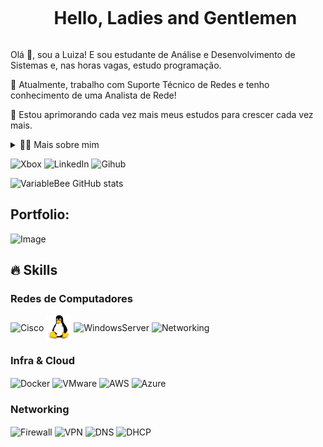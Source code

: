 <!--título-->
<div id="user-content-toc">
  <ul align="center">
    <summary><h1 style="display: inline-block">Hello, Ladies and Gentlemen</h1></summary>
</div>

<!-- Presentation -->
<p>
 Olá 👋, sou a Luiza! E sou estudante de Análise e Desenvolvimento de Sistemas e, nas horas vagas, estudo programação.

🌱 Atualmente, trabalho com Suporte Técnico de Redes e tenho conhecimento de uma Analista de Rede!

🔭 Estou aprimorando cada vez mais meus estudos para crescer cada vez mais.


</p>

<!-- Dropdown -->
<details>
  <summary>👨‍💻 Mais sobre mim</summary>

  - 💬 Tenho 20 anos e ainda estou aprendendo inglês, considerando meu nível como básico. Possuo amplo conhecimento em redes e estou me aprimorando bastante em Python. Já concluí diversos cursos, incluindo Assistente de Tecnologias da Informação e Formação em Redes. Tenho um bom entendimento da parte física do computador e utilizo Python frequentemente para automação e configuração de redes de computadores.

  - ⚡ Eu gosto de jogar e passar bastante tempo com minha família. Também gosto de estudar na maior parte do tempo, e minha principal motivação sempre foi minha família. Acredito que nossos interesses pessoais contribuem para uma percepção mais refinada das coisas e para a resolução de problemas.
</details>

<!-- Links -->
![Xbox](https://img.shields.io/badge/xbox-%23107C10.svg?style=for-the-badge&logo=xbox&logoColor=white)
![LinkedIn](https://img.shields.io/badge/git-%23F05033.svg?style=for-the-badge&logo=git&logoColor=white)
![Gihub](https://img.shields.io/badge/github-%23121011.svg?style=for-the-badge&logo=github&logoColor=white)

<!-- GithubStats -->
![VariableBee GitHub stats](https://github-readme-stats.vercel.app/api?username=variablebee&show_icons=true&theme=gotham)

<!-- Portfolio -->
## Portfolio:

<!-- GIF -->
  ![Image](https://github.com/user-attachments/assets/8b3808a9-0bef-4df9-b907-e0a54093c496)

## 🔥 Skills
<!-- Skills: Networking -->
  <div style="flex-basis: 48%;">
  <h3>Redes de Computadores</h3>
  <img align="center" alt="Cisco" height="40" width="40" src="https://upload.wikimedia.org/wikipedia/commons/6/64/Cisco_logo.svg">
  <img align="center" alt="Linux" height="40" width="40" src="https://raw.githubusercontent.com/devicons/devicon/master/icons/linux/linux-original.svg">
  <img align="center" alt="WindowsServer" height="40" width="40" src="https://cdn.jsdelivr.net/gh/devicons/devicon/icons/windows11/windows11-original.svg">
  <img align="center" alt="Networking" height="40" width="40" src="https://cdn-icons-png.flaticon.com/512/2798/2798007.png">
</div>
  
  <!-- Skills: Tools & Frameworks -->
 <div style="flex-basis: 48%;">
  <h3>Infra & Cloud</h3>
  <img align="center" alt="Docker" height="40" width="40" src="https://cdn.jsdelivr.net/gh/devicons/devicon/icons/docker/docker-original.svg">
  <img align="center" alt="VMware" height="40" width="40" src="https://upload.wikimedia.org/wikipedia/commons/d/d5/VMware_Workstation_Logo.png">
  <img align="center" alt="AWS" height="40" width="40" src="https://upload.wikimedia.org/wikipedia/commons/9/93/Amazon_Web_Services_Logo.svg">
  <img align="center" alt="Azure" height="40" width="40" src="https://cdn.jsdelivr.net/gh/devicons/devicon/icons/azure/azure-original.svg">
</div>
  
  <!-- Skills: Libraries -->
  <div style="flex-basis: 48%;">
  <h3>Networking</h3>
  <img align="center" alt="Firewall" height="40" width="40" src="https://cdn-icons-png.flaticon.com/512/484/484662.png">
  <img align="center" alt="VPN" height="40" width="40" src="https://cdn-icons-png.flaticon.com/512/906/906361.png">
  <img align="center" alt="DNS" height="40" width="40" src="https://cdn-icons-png.flaticon.com/512/888/888064.png">
  <img align="center" alt="DHCP" height="40" width="40" src="https://cdn-icons-png.flaticon.com/512/2798/2798007.png">
</div>

